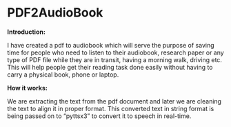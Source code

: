 # PDF2AudioBook
**Introduction:**

I have created a pdf to audiobook which will serve the purpose of saving time for people who need to listen to their audiobook, research paper or any type of PDF file while they are in transit, having a morning walk, driving etc. This will help people get their reading task done easily without having to carry a physical book, phone or laptop.

**How it works:**

We are extracting the text from the pdf document and later we are cleaning the text to align it in proper format. This converted text in string format is being passed on to “pyttsx3” to convert it to speech in real-time.
